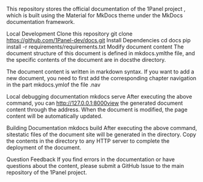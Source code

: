 This repository stores the official documentation of the 1Panel project , which is built using the Material for MkDocs theme under the MkDocs documentation framework.

Local Development
Clone this repository
git clone https://github.com/1Panel-dev/docs.git
Install Dependencies
cd docs
pip install -r requirements/requirements.txt
Modify document content
The document structure of this document is defined in mkdocs.ymlthe file, and the specific contents of the document are in docsthe directory.

The document content is written in markdown syntax. If you want to add a new document, you need to first add the corresponding chapter navigation in the part mkdocs.ymlof the file .nav

Local debugging documentation
mkdocs serve
After executing the above command, you can http://127.0.0.1:8000view the generated document content through the address. When the document is modified, the page content will be automatically updated.

Building Documentation
mkdocs build
After executing the above command, sitestatic files of the document site will be generated in the directory. Copy the contents in the directory to any HTTP server to complete the deployment of the document.

Question Feedback
If you find errors in the documentation or have questions about the content, please submit a GitHub Issue to the main repository of the 1Panel project.

